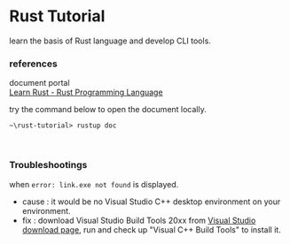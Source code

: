 # Rust Tutorial
learn the basis of Rust language and develop CLI tools.

### references
document portal<br/>
[Learn Rust - Rust Programming Language](https://www.rust-lang.org/learn)

try the command below to open the document locally.
```:cmd
~\rust-tutorial> rustup doc
```

<br/>

### Troubleshootings
when `error: link.exe not found` is displayed.
- cause : it would be no Visual Studio C++ desktop environment on your environment.
- fix : download Visual Studio Build Tools 20xx from [Visual Studio download page](https://visualstudio.microsoft.com/en/downloads/), run and check up "Visual C++ Build Tools" to install it.
